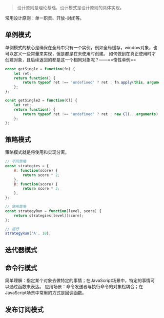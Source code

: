 > 设计原则是理论基础，设计模式是设计原则的具体实现。

常用设计原则：单一职责、开放-封闭等。

## 单例模式

单例模式的核心是确保在全局中只有一个实例，例如全局缓存，window对象，也可以定义一些常量来实现，但是都是在未使用时创建。
如何做到在真正使用时才创建对象，且后续返回的都是这一个相同对象呢？——==惰性单例==

```javascript
const getSingle = function(fn) {
	let ret;
	return function() {
		return typeof ret !== 'undefined' ? ret : fn.apply(this, arguments);
	};
};

const getSingle2 = function(Cl) {
	let ret;
	return function() {
		return typeof ret !== 'undefined' ? ret : new Cl(...arguments);
	};
};
```

## 策略模式

策略模式就是将使用和实现分离。

```javascript
// 不同策略
const strategies = {
	A: function(score) {
		return score * 2;
	},
	B: function(score) {
		return score * 3;
	},
};

// 使用策略
const strategyRun = function(level, score) {
	return strategies[level](score);
};

// 运行
strategyRun('A', 10);
```

## 迭代器模式


## 命令行模式

简单理解：指定某个对象去做特定的事情；在JavaScript场景中，特定的事情可以通过函数来表达。
应用场景：命令发送者与执行命令的对象松耦合；在JavaScript场景中常用的方式是回调函数。

## 发布订阅模式


